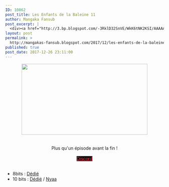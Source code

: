 ```yaml
---
ID: 10862
post_title: Les Enfants de la Baleine 11
author: Mangaka Fansub
post_excerpt: |
  <div><a href="http://3.bp.blogspot.com/-3RklD32SnVE/WkK6tNK2KSI/AAAAAAAABF8/InmHTMGIAoQvKM2qGGG2wgN3xzU33C5tACK4BGAYYCw/s1600/vlcsnap-error336.png"><img border="0" height="225" src="https://3.bp.blogspot.com/-3RklD32SnVE/WkK6tNK2KSI/AAAAAAAABF8/InmHTMGIAoQvKM2qGGG2wgN3xzU33C5tACK4BGAYYCw/s400/vlcsnap-error336.png" width="400"></a></div><div></div><div><br></div><div><br></div><div>Plus qu'un &eacute;pisode avant la fin !</div><div><br></div><div><a href="https://discord.gg/xzxCd89" target="_blank">Discord</a></div><br><ul><li>8bits : <a href="https://ddl.family-desuyo.moe/Anime/Kujira_no_kora/%5BMangakas-Family%5D%20Kujira%20no%20Kora%20wa%20Sajou%20ni%20Utau%20-%2011%20%5B1080p%20AAC%208bits%20vostfr%5D.mp4" target="_blank">D&eacute;di&eacute;</a>&nbsp;</li><li>10 bits : <a href="https://ddl.family-desuyo.moe/Anime/Kujira_no_kora/%5BMangakas-Family%5D%20Kujira%20no%20Kora%20wa%20Sajou%20ni%20Utau%20-%2011%20%5B1080p%20AAC%2010bits%20vostfr%5D.mkv" target="_blank">D&eacute;di&eacute;</a> / <a href="https://nyaa.si/view/991340" target="_blank">Nyaa</a></li></ul>
layout: post
permalink: >
  http://mangakas-fansub.blogspot.com/2017/12/les-enfants-de-la-baleine-11_26.html
published: true
post_date: 2017-12-26 23:11:00
---
```

<div class="separator" style="clear: both; text-align: center;"><a href="http://3.bp.blogspot.com/-3RklD32SnVE/WkK6tNK2KSI/AAAAAAAABF8/InmHTMGIAoQvKM2qGGG2wgN3xzU33C5tACK4BGAYYCw/s1600/vlcsnap-error336.png" imageanchor="1" style="margin-left: 1em; margin-right: 1em;"><img border="0" height="225" src="https://3.bp.blogspot.com/-3RklD32SnVE/WkK6tNK2KSI/AAAAAAAABF8/InmHTMGIAoQvKM2qGGG2wgN3xzU33C5tACK4BGAYYCw/s400/vlcsnap-error336.png" width="400" /></a></div><div style="text-align: left;"></div><div class="separator" style="clear: both; text-align: center;"><br /></div><div class="separator" style="clear: both; text-align: center;"><br /></div><div class="separator" style="clear: both; text-align: center;">Plus qu'un épisode avant la fin !</div><div class="separator" style="clear: both; text-align: center;"><br /></div><div class="separator" style="clear: both; text-align: center;"><a href="https://discord.gg/xzxCd89" style="background-color: black; color: #ff4152; font-family: &quot;trebuchet ms&quot;, trebuchet, sans-serif; font-size: 14.85px;" >Discord</a></div><br /><ul><li style="text-align: left;">8bits : <a href="https://ddl.family-desuyo.moe/Anime/Kujira_no_kora/%5BMangakas-Family%5D%20Kujira%20no%20Kora%20wa%20Sajou%20ni%20Utau%20-%2011%20%5B1080p%20AAC%208bits%20vostfr%5D.mp4" >Dédié</a>&nbsp;</li><li style="text-align: left;">10 bits : <a href="https://ddl.family-desuyo.moe/Anime/Kujira_no_kora/%5BMangakas-Family%5D%20Kujira%20no%20Kora%20wa%20Sajou%20ni%20Utau%20-%2011%20%5B1080p%20AAC%2010bits%20vostfr%5D.mkv" >Dédié</a> / <a href="https://nyaa.si/view/991340" >Nyaa</a></li></ul>